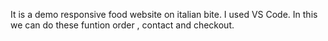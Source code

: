 It is a demo responsive food website on italian bite.
I used VS Code.
In this we can do these funtion order , contact and checkout.
